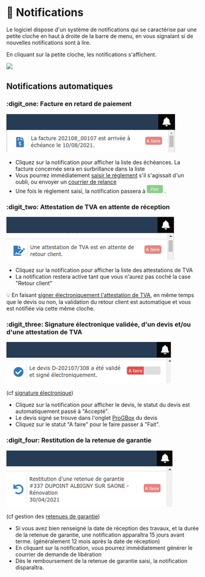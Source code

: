 # 🔔 Notifications

Le logiciel dispose d'un système de notifications qui se caractérise par une petite cloche en haut à droite de la barre de menu, en vous signalant si de nouvelles notifications sont à lire.

En cliquant sur la petite cloche, les notifications s'affichent.

![](../.gitbook/assets/nb\_notifs.png)

## Notifications automatiques



### :digit\_one: Facture en retard de paiement

![](../.gitbook/assets/screenshot-129-.png)

* Cliquez sur la notification pour afficher la liste des échéances. La facture concernée sera en surbrillance dans la liste
* Vous pourrez immédiatement [saisir le règlement](../pour-aller-plus-loin/les-reglements/courriers-de-relance-ou-de-situation.md#saisir-un-reglement-depuis-la-liste-des-factures-impayees) s'il s'agissait d'un oubli, ou envoyer un [courrier de relance](../pour-aller-plus-loin/les-reglements/courriers-de-relance-ou-de-situation.md#envoyer-un-courrier-de-relance)
* Une fois le règlement saisi, la notification passera à ![](../.gitbook/assets/screenshot-131-.png) .



### :digit\_two: Attestation de TVA en attente de réception

![](../.gitbook/assets/screenshot-130-.png)

* Cliquez sur la notification pour afficher la liste des attestations de TVA
* La notification restera active tant que vous n'aurez pas coché la case "Retour client"

:bulb: En faisant [signer électroniquement l'attestation de TVA](../pour-aller-plus-loin/signature-electronique/envoyer-une-attestation-de-tva-en-signature-electronique.md), en même temps que le devis ou non, la validation du retour client est automatique et vous est notifiée via cette même cloche.



### :digit\_three: Signature électronique validée, d'un devis et/ou d'une attestation de TVA

![](../.gitbook/assets/screenshot-133-.png)

(cf [signature électronique](../pour-aller-plus-loin/signature-electronique/))

* Cliquez sur la notification pour afficher le devis, le statut du devis est automatiquement passé à "Accepté".
* Le devis signé se trouve dans l'onglet [ProGBox](progbox-archivage-de-documents.md) du devis
* Cliquez sur le statut "A faire" pour le faire passer à "Fait".



### :digit\_four: Restitution de la retenue de garantie

![](../.gitbook/assets/screenshot-132-.png)

(cf gestion des [retenues de garantie](../pour-aller-plus-loin/les-devis/le-devis-en-details/deductions-complementaires/retenue-de-garantie.md#gerer-les-retenues-de-garantie))

* Si vous avez bien renseigné la date de réception des travaux, et la durée de la retenue de garantie, une notification apparaîtra 15 jours avant terme. (généralement 12 mois après la date de réception)
* En cliquant sur la notification, vous pourrez immédiatement générer le courrier de demande de libération
* Dès le remboursement de la retenue de garantie saisi, la notification disparaîtra.





